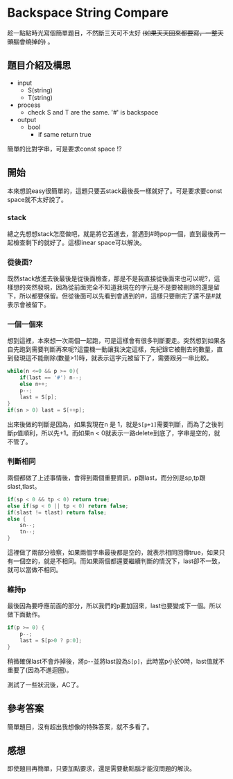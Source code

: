 # Backspace String Compare
趁一點點時光寫個簡單題目，不然斷三天可不太好 ~~(如果天天回來都要寫，一整天頭腦會燒掉的)~~ 。

## 題目介紹及構思
- input
  - S(string)
  - T(string)
- process
  - check S and T are the same. '#' is backspace
- output
  - bool
    - if same return true

簡單的比對字串，可是要求const space !?

## 開始
本來想說easy很簡單的，這題只要丟stack最後長一樣就好了。可是要求要const space就不太好說了。

### stack
總之先想想stack怎麼做吧，就是將它丟進去，當遇到#時pop一個，直到最後再一起檢查剩下的就好了。這樣linear space可以解決。

### 從後面?
既然stack放進去後最後是從後面檢查，那是不是我直接從後面來也可以呢?，這樣想的突然發現，因為從前面完全不知道我現在的字元是不是要被刪除的還是留下，所以都要保留。但從後面可以先看到會遇到的#，這樣只要刪完了還不是#就表示會被留下。

### 一個一個來
想到這裡，本來想一次兩個一起跑，可是這樣會有很多判斷要走。突然想到如果各自先跑到需要判斷再來呢?這靈機一動讓我決定這樣，先紀錄它被刪去的數量，直到發現這不能刪除(數量>1)時，就表示這字元被留下了，需要跟另一串比較。
```C++ =
while(n <=0 && p >= 0){
    if(last == '#') n--;
    else n++;
    p--;
    last = S[p];
}
if(sn > 0) last = S[++p];
```
出來後做的判斷是因為，如果我現在n 是 1，就是`S[p+1]`需要判斷，而為了之後判斷p值順利，所以先+1。而如果n < 0就表示一路delete到底了，字串是空的，就不管了。

### 判斷相同
兩個都做了上述事情後，會得到兩個重要資訊，p跟last，而分別是sp,tp跟slast,tlast。

```C++ =
if(sp < 0 && tp < 0) return true;
else if(sp < 0 || tp < 0) return false;
if(slast != tlast) return false;
else {
    sn--;
    tn--;
}
```
這裡做了兩部分檢察，如果兩個字串最後都是空的，就表示相同回傳true，如果只有一個空的，就是不相同。而如果兩個都還要繼續判斷的情況下，last卻不一致，就可以當做不相同。

### 維持p
最後因為要呼應前面的部分，所以我們的p要加回來，last也要變成下一個。所以做下面動作。
```C++ =
if(p >= 0) {
    p--;
    last = S[p>0 ? p:0];
}
```
稍微確保last不會炸掉後，將p--並將last設為`S[p]`，此時當p小於0時，last值就不重要了(因為不進迴圈)。

測試了一些狀況後，AC了。

## 參考答案
簡單題目，沒有超出我想像的特殊答案，就不多看了。

## 感想
即使題目再簡單，只要加點要求，還是需要動點腦才能沒問題的解決。
